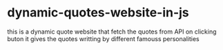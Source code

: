 # dynamic-quotes-website-in-js

this is a dynamic quote website that fetch the quotes from API 
on clicking buton it gives the quotes writting by different famouss personalities
